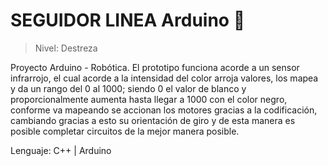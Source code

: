 # SEGUIDOR LINEA Arduino 🚗
> Nivel: Destreza

Proyecto Arduino - Robótica.
El prototipo funciona acorde a un sensor infrarrojo, el cual acorde a la intensidad del color
arroja valores, los mapea y da un rango del 0 al 1000; siendo 0 el valor de blanco y
proporcionalmente aumenta hasta llegar a 1000 con el color negro, conforme va mapeando se
accionan los motores gracias a la codificación, cambiando gracias a esto su orientación de giro
y de esta manera es posible completar circuitos de la mejor manera posible.

Lenguaje: C++ | Arduino
